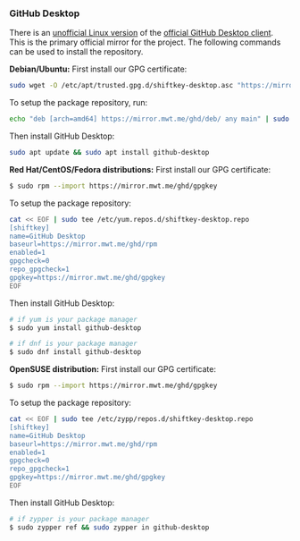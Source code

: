 ### GitHub Desktop

There is an [unofficial Linux version](https://github.com/shiftkey/desktop) of the [official GitHub Desktop client](https://desktop.github.com/). This is the primary official mirror for the project. The following commands can be used to install the repository.

**Debian/Ubuntu:** First install our GPG certificate:

~~~sh
sudo wget -O /etc/apt/trusted.gpg.d/shiftkey-desktop.asc "https://mirror.mwt.me/ghd/gpgkey"
~~~

To setup the package repository, run:

~~~sh
echo "deb [arch=amd64] https://mirror.mwt.me/ghd/deb/ any main" | sudo tee /etc/apt/sources.list.d/packagecloud-shiftkey-desktop.list
~~~

Then install GitHub Desktop:

~~~sh
sudo apt update && sudo apt install github-desktop
~~~

**Red Hat/CentOS/Fedora distributions:** First install our GPG certificate:

~~~sh
$ sudo rpm --import https://mirror.mwt.me/ghd/gpgkey
~~~

To setup the package repository:

~~~sh
cat << EOF | sudo tee /etc/yum.repos.d/shiftkey-desktop.repo
[shiftkey]
name=GitHub Desktop
baseurl=https://mirror.mwt.me/ghd/rpm
enabled=1
gpgcheck=0
repo_gpgcheck=1
gpgkey=https://mirror.mwt.me/ghd/gpgkey
EOF
~~~

Then install GitHub Desktop:

~~~sh
# if yum is your package manager
$ sudo yum install github-desktop

# if dnf is your package manager
$ sudo dnf install github-desktop
~~~

**OpenSUSE distribution:** First install our GPG certificate:

~~~sh
$ sudo rpm --import https://mirror.mwt.me/ghd/gpgkey
~~~

To setup the package repository:

~~~sh
cat << EOF | sudo tee /etc/zypp/repos.d/shiftkey-desktop.repo
[shiftkey]
name=GitHub Desktop
baseurl=https://mirror.mwt.me/ghd/rpm
enabled=1
gpgcheck=0
repo_gpgcheck=1
gpgkey=https://mirror.mwt.me/ghd/gpgkey
EOF
~~~

Then install GitHub Desktop:

~~~sh
# if zypper is your package manager
$ sudo zypper ref && sudo zypper in github-desktop
~~~
